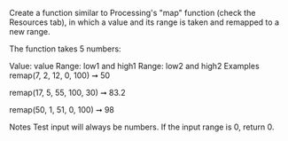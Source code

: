 
Create a function similar to Processing's "map" function (check the Resources tab), in which a value and its range is taken and remapped to a new range.

The function takes 5 numbers:

Value: value
Range: low1 and high1
Range: low2 and high2
Examples
remap(7, 2, 12, 0, 100) ➞ 50

remap(17, 5, 55, 100, 30) ➞ 83.2

remap(50, 1, 51, 0, 100) ➞ 98

Notes
Test input will always be numbers.
If the input range is 0, return 0.